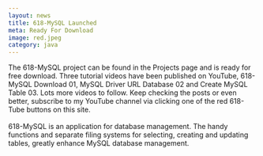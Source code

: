 ```yaml
---
layout: news
title: 618-MySQL Launched
meta: Ready For Download
image: red.jpeg
category: java
---
```

The 618-MySQL project can be found in the Projects page and is ready for free download. Three tutorial videos have been published on YouTube, 
618-MySQL Download 01, MySQL Driver URL Database 02 and Create MySQL Table 03. Lots more videos to follow. Keep checking the posts or even better, 
subscribe to my YouTube channel via clicking one of the red 618-Tube buttons on this site.
<br><br>
618-MySQL is an application for database management. The handy functions and separate filing systems for selecting, creating and updating tables, 
greatly enhance MySQL database management. 